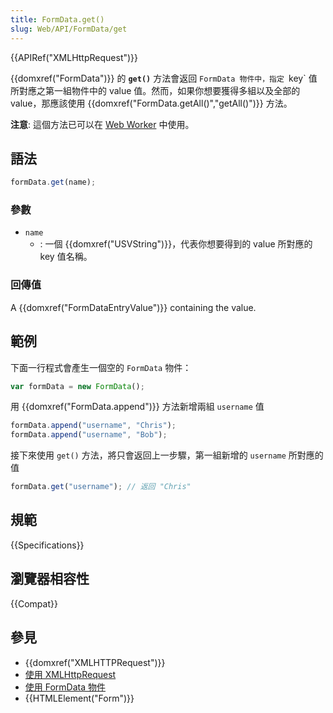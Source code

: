 ```yaml
---
title: FormData.get()
slug: Web/API/FormData/get
---
```


{{APIRef("XMLHttpRequest")}}

{{domxref("FormData")}} 的 **`get()`** 方法會返回 `FormData 物件中，指定 `key` 值所對應之第一組物件中的 value 值。然而，如果你想要獲得多組以及全部的 value，那應該使用 {{domxref("FormData.getAll()","getAll()")}} 方法。

**注意**: 這個方法已可以在 [Web Worker](/zh-TW/docs/Web/API/Web_Workers_API) 中使用。

## 語法

```js
formData.get(name);
```

### 參數

- `name`
  - : 一個 {{domxref("USVString")}}，代表你想要得到的 value 所對應的 key 值名稱。

### 回傳值

A {{domxref("FormDataEntryValue")}} containing the value.

## 範例

下面一行程式會產生一個空的 `FormData` 物件：

```js
var formData = new FormData();
```

用 {{domxref("FormData.append")}} 方法新增兩組 `username` 值

```js
formData.append("username", "Chris");
formData.append("username", "Bob");
```

接下來使用 `get()` 方法，將只會返回上一步驟，第一組新增的 `username` 所對應的值

```js
formData.get("username"); // 返回 "Chris"
```

## 規範

{{Specifications}}

## 瀏覽器相容性

{{Compat}}

## 參見

- {{domxref("XMLHTTPRequest")}}
- [使用 XMLHttpRequest](/zh-TW/docs/DOM/XMLHttpRequest_API/Using_XMLHttpRequest)
- [使用 FormData 物件](/zh-TW/docs/DOM/XMLHttpRequest/XMLHttpRequest_API/Using_FormData_Objects)
- {{HTMLElement("Form")}}
